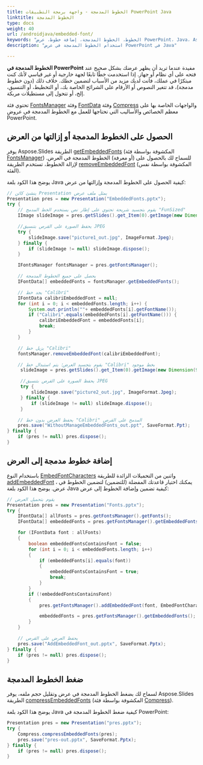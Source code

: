 ```yaml
---
title: الخطوط المدمجة - واجهة برمجة التطبيقات PowerPoint Java
linktitle: الخطوط المدمجة
type: docs
weight: 40
url: /androidjava/embedded-font/
keywords: "الخطوط، الخطوط المدمجة، إضافة خطوط، عرض PowerPoint، Java، Aspose.Slides لـ Android عبر Java"
description: "استخدام الخطوط المدمجة في عرض PowerPoint في Java"

---
```


**الخطوط المدمجة في PowerPoint** مفيدة عندما تريد أن يظهر عرضك بشكل صحيح عند فتحه على أي نظام أو جهاز. إذا استخدمت خطًا تابعًا لجهة خارجية أو غير قياسي لأنك كنت مبتكرًا في عملك، فأنت لديك مزيد من الأسباب لتضمين خطك. خلاف ذلك (دون خطوط مدمجة)، قد تتغير النصوص أو الأرقام على الشرائح الخاصة بك، أو التخطيط، أو التنسيق، إلخ، أو تتحول إلى مستطيلات مربكة.

تحتوي فئة [FontsManager](https://reference.aspose.com/slides/androidjava/com.aspose.slides/FontsManager) وفئة [FontData](https://reference.aspose.com/slides/androidjava/com.aspose.slides/fontdata/) وفئة [Compress](https://reference.aspose.com/slides/androidjava/com.aspose.slides/compress/) والواجهات الخاصة بها على معظم الخصائص والأساليب التي تحتاجها للعمل مع الخطوط المدمجة في عروض PowerPoint.

## **الحصول على الخطوط المدمجة أو إزالتها من العرض**

يوفر Aspose.Slides الطريقة [getEmbeddedFonts](https://reference.aspose.com/slides/androidjava/com.aspose.slides/fontsmanager/#getEmbeddedFonts--) (المكشوفة بواسطة فئة [FontsManager](https://reference.aspose.com/slides/androidjava/com.aspose.slides/FontsManager)) للسماح لك بالحصول على (أو معرفة) الخطوط المدمجة في العرض. لإزالة الخطوط، تستخدم الطريقة [removeEmbeddedFont](https://reference.aspose.com/slides/androidjava/com.aspose.slides/fontsmanager/#removeEmbeddedFont-com.aspose.slides.IFontData-) (المكشوفة بواسطة نفس الفئة).

يوضح هذا الكود بلغة Java كيفية الحصول على الخطوط المدمجة وإزالتها من عرض:

```java
// ينشئ كائن Presentation يمثل ملف عرض
Presentation pres = new Presentation("EmbeddedFonts.pptx");
try {
    // يقوم بتجسيد شريحة تحتوي على إطار نص يستخدم الخط المدمج "FunSized"
    IImage slideImage = pres.getSlides().get_Item(0).getImage(new Dimension(960, 720));

    //يحفظ الصورة على القرص بتنسيق JPEG
    try {
        slideImage.save("picture1_out.jpg", ImageFormat.Jpeg);
    } finally {
        if (slideImage != null) slideImage.dispose();
    }

    IFontsManager fontsManager = pres.getFontsManager();

    // يحصل على جميع الخطوط المدمجة
    IFontData[] embeddedFonts = fontsManager.getEmbeddedFonts();

    // يجد خط "Calibri"
    IFontData calibriEmbeddedFont = null;
    for (int i = 0; i < embeddedFonts.length; i++) {
        System.out.println(""+ embeddedFonts[i].getFontName());
        if ("Calibri".equals(embeddedFonts[i].getFontName())) {
            calibriEmbeddedFont = embeddedFonts[i];
            break;
        }
    }

    // يزيل خط "Calibri"
    fontsManager.removeEmbeddedFont(calibriEmbeddedFont);

    // يقوم بتجسيد العرض؛ يتم استبدال خط "Calibri" بخط موجود
     slideImage = pres.getSlides().get_Item(0).getImage(new Dimension(960, 720));

     //يحفظ الصورة على القرص بتنسيق JPEG
     try {
         slideImage.save("picture2_out.jpg", ImageFormat.Jpeg);
     } finally {
         if (slideImage != null) slideImage.dispose();
     }

    // يحفظ العرض بدون خط "Calibri" المدمج على القرص
    pres.save("WithoutManageEmbeddedFonts_out.ppt", SaveFormat.Ppt);
} finally {
    if (pres != null) pres.dispose();
}
```

## **إضافة خطوط مدمجة إلى العرض**

باستخدام النوع [EmbedFontCharacters](https://reference.aspose.com/slides/androidjava/com.aspose.slides/embedfontcharacters/) واثنين من التحميلات الزائدة للطريقة [addEmbeddedFont](https://reference.aspose.com/slides/androidjava/com.aspose.slides/fontsmanager/#addEmbeddedFont-com.aspose.slides.IFontData-int-) ، يمكنك اختيار قاعدتك المفضلة (للتضمين) لتضمين الخطوط في عرض. يوضح هذا الكود بلغة Java كيفية تضمين وإضافة الخطوط إلى عرض:

```java
// يقوم بتحميل العرض
Presentation pres = new Presentation("Fonts.pptx");
try {
    IFontData[] allFonts = pres.getFontsManager().getFonts();
    IFontData[] embeddedFonts = pres.getFontsManager().getEmbeddedFonts();

    for (IFontData font : allFonts)
    {
        boolean embeddedFontsContainsFont = false;
        for (int i = 0; i < embeddedFonts.length; i++)
        {
            if (embeddedFonts[i].equals(font))
            {
                embeddedFontsContainsFont = true;
                break;
            }
        }
        if (!embeddedFontsContainsFont)
        {
            pres.getFontsManager().addEmbeddedFont(font, EmbedFontCharacters.All);

            embeddedFonts = pres.getFontsManager().getEmbeddedFonts();
        }
    }

    // يحفظ العرض على القرص
    pres.save("AddEmbeddedFont_out.pptx", SaveFormat.Pptx);
} finally {
    if (pres != null) pres.dispose();
}
```

## **ضغط الخطوط المدمجة**

لسماح لك بضغط الخطوط المدمجة في عرض وتقليل حجم ملفه، يوفر Aspose.Slides الطريقة [compressEmbeddedFonts](https://reference.aspose.com/slides/androidjava/com.aspose.slides/compress/#compressEmbeddedFonts-com.aspose.slides.Presentation-) (المكشوفة بواسطة فئة [Compress](https://reference.aspose.com/slides/androidjava/com.aspose.slides/compress/)).

يوضح هذا الكود بلغة Java كيفية ضغط الخطوط المدمجة في PowerPoint:

```java
Presentation pres = new Presentation("pres.pptx");
try {
    Compress.compressEmbeddedFonts(pres);
    pres.save("pres-out.pptx", SaveFormat.Pptx);
} finally {
    if (pres != null) pres.dispose();
}
```